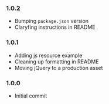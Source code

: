 ### 1.0.2
* Bumping `package.json` version
* Claryfing instructions in README

### 1.0.1
* Adding js resource example
* Cleaning up formatting in README
* Moving jQuery to a production asset

### 1.0.0
* Initial commit
